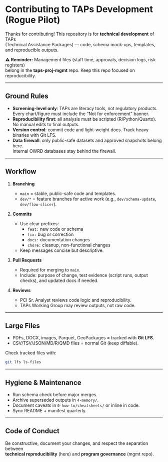 # Contributing to TAPs Development (Rogue Pilot)

Thanks for contributing! This repository is for **technical development** of TAPs  
(Technical Assistance Packages) — code, schema mock-ups, templates, and reproducible outputs.

⚠️ **Reminder:** Management files (staff time, approvals, decision logs, risk registers)  
belong in the **taps-proj-mgmt** repo. Keep this repo focused on reproducibility.

---

## Ground Rules

- **Screening-level only**: TAPs are literacy tools, not regulatory products.  
  Every chart/figure must include the “Not for enforcement” banner.  
- **Reproducibility first**: all analysis must be scripted (R/Python/Quarto).  
  No manual edits to final outputs.  
- **Version control**: commit code and light-weight docs. Track heavy binaries with Git LFS.  
- **Data firewall**: only public-safe datasets and approved snapshots belong here.  
  Internal OWRD databases stay behind the firewall.

---

## Workflow

1. **Branching**
   - `main` = stable, public-safe code and templates.  
   - `dev/*` = feature branches for active work (e.g., `dev/schema-update`, `dev/flow-slicer`).

2. **Commits**
   - Use clear prefixes:  
     - `feat:` new code or schema  
     - `fix:` bug or correction  
     - `docs:` documentation changes  
     - `chore:` cleanup, non-functional changes  
   - Keep messages concise but descriptive.

3. **Pull Requests**
   - Required for merging to `main`.  
   - Include: purpose of change, test evidence (script runs, output checks), and updated docs if needed.

4. **Reviews**
   - PCI Sr. Analyst reviews code logic and reproducibility.  
   - TAPs Working Group may review outputs, not raw code.

---

## Large Files

- PDFs, DOCX, images, Parquet, GeoPackages = tracked with **Git LFS**.  
- CSV/TSV/JSON/MD/R/QMD files = normal Git (keep diffable).

Check tracked files with:

```bash
git lfs ls-files
```

---

## Hygiene & Maintenance

- Run schema check before major merges.  
- Archive superseded outputs in `4-memory/`.  
- Document caveats in `0-how-to/cheatsheets/` or inline in code.  
- Sync README + manifest quarterly.

---

## Code of Conduct

Be constructive, document your changes, and respect the separation between  
**technical reproducibility** (here) and **program governance** (mgmt repo).
